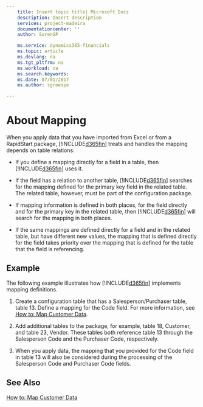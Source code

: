```yaml
---
    title: Insert topic title| Microsoft Docs
    description: Insert description
    services: project-madeira
    documentationcenter: ''
    author: SorenGP

    ms.service: dynamics365-financials
    ms.topic: article
    ms.devlang: na
    ms.tgt_pltfrm: na
    ms.workload: na
    ms.search.keywords:
    ms.date: 07/01/2017
    ms.author: sgroespe

---
```

# About Mapping
When you apply data that you have imported from Excel or from a RapidStart package, [!INCLUDE[d365fin](../../includes/d365fin_md.md)] treats and handles the mapping depends on table relations:  
  
-   If you define a mapping directly for a field in a table, then [!INCLUDE[d365fin](../../includes/d365fin_md.md)] uses it.  
  
-   If the field has a relation to another table, [!INCLUDE[d365fin](../../includes/d365fin_md.md)] searches for the mapping defined for the primary key field in the related table. The related table, however, must be part of the configuration package.  
  
-   If mapping information is defined in both places, for the field directly and for the primary key in the related table, then [!INCLUDE[d365fin](../../includes/d365fin_md.md)] will search for the mapping in both places.  
  
-   If the same mappings are defined directly for a field and in the related table, but have different new values, the mapping that is defined directly for the field takes priority over the mapping that is defined for the table that the field is referencing.  
  
## Example  
 The following example illustrates how [!INCLUDE[d365fin](../../includes/d365fin_md.md)] implements mapping definitions.  
  
1.  Create a configuration table that has a Salesperson\/Purchaser table, table 13. Define a mapping for the Code field. For more information, see [How to: Map Customer Data](../how-to-map-customer-data.md).  
  
2.  Add additional tables to the package, for example, table 18, Customer, and table 23, Vendor. These tables both reference table 13 through the Salesperson Code and the Purchaser Code, respectively.  
  
3.  When you apply data, the mapping that you provided for the Code field in table 13 will also be considered during the processing of the Salesperson Code and Purchaser Code fields.  
  
## See Also  
 [How to: Map Customer Data](../how-to-map-customer-data.md)